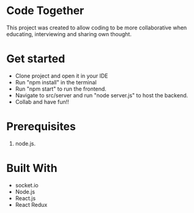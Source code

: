# Code Together
This project was created to allow coding to be more collaborative when educating, interviewing and sharing own thought.

# Get started
- Clone project and open it in your IDE
- Run "npm install" in the terminal
- Run "npm start" to run the frontend.
- Navigate to src/server and run "node server.js" to host the backend.
- Collab and have fun!!

# Prerequisites
1. node.js.

# Built With
- socket.io
- Node.js
- React.js
- React Redux
